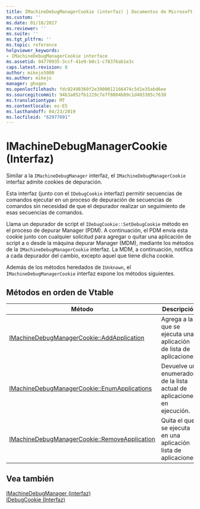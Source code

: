 ```yaml
---
title: IMachineDebugManagerCookie (interfaz) | Documentos de Microsoft
ms.custom: ''
ms.date: 01/18/2017
ms.reviewer: ''
ms.suite: ''
ms.tgt_pltfrm: ''
ms.topic: reference
helpviewer_keywords:
- IMachineDebugManagerCookie interface
ms.assetid: 04770935-3ccf-41e9-b0c1-c78376ab1e3c
caps.latest.revision: 8
author: mikejo5000
ms.author: mikejo
manager: ghogen
ms.openlocfilehash: fdc02498360f2e3900012166474c5d1e35abd6ee
ms.sourcegitcommit: 94b3a052fb1229c7e7f8804b09c1d403385c7630
ms.translationtype: MT
ms.contentlocale: es-ES
ms.lasthandoff: 04/23/2019
ms.locfileid: "62977691"
---
```

# <a name="imachinedebugmanagercookie-interface"></a>IMachineDebugManagerCookie (Interfaz)
Similar a la `IMachineDebugManager` interfaz, el `IMachineDebugManagerCookie` interfaz admite cookies de depuración.  
  
 Esta interfaz (junto con el `IDebugCookie` interfaz) permitir secuencias de comandos ejecutar en un proceso de depuración de secuencias de comandos sin necesidad de que el depurador realizar un seguimiento de esas secuencias de comandos.  
  
 Llama un depurador de script el `IDebugCookie::SetDebugCookie` método en el proceso de depurar Manager (PDM). A continuación, el PDM envía esta cookie junto con cualquier solicitud para agregar o quitar una aplicación de script a o desde la máquina depurar Manager (MDM), mediante los métodos de la `IMachineDebugManagerCookie` interfaz. La MDM, a continuación, notifica a cada depurador del cambio, excepto aquel que tiene dicha cookie.  
  
 Además de los métodos heredados de `IUnknown`, el `IMachineDebugManagerCookie` interfaz expone los métodos siguientes.  
  
## <a name="methods-in-vtable-order"></a>Métodos en orden de Vtable  
  
|Método|Descripción|  
|------------|-----------------|  
|[IMachineDebugManagerCookie::AddApplication](../../winscript/reference/imachinedebugmanagercookie-addapplication.md)|Agrega a la que se ejecuta una aplicación de lista de aplicaciones.|  
|[IMachineDebugManagerCookie::EnumApplications](../../winscript/reference/imachinedebugmanagercookie-enumapplications.md)|Devuelve un enumerador de la lista actual de aplicaciones en ejecución.|  
|[IMachineDebugManagerCookie::RemoveApplication](../../winscript/reference/imachinedebugmanagercookie-removeapplication.md)|Quita el que se ejecuta en una aplicación lista de aplicaciones.|  
  
## <a name="see-also"></a>Vea también  
 [IMachineDebugManager (interfaz)](../../winscript/reference/imachinedebugmanager-interface.md)   
 [IDebugCookie (Interfaz)](../../winscript/reference/idebugcookie-interface.md)